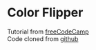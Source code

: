 # Color Flipper

Tutorial from [freeCodeCamp](https://www.youtube.com/watch?v=3PHXvlpOkf4&t=1140s)<br>
Code cloned from [github](https://github.com/john-smilga/javascript-basic-projects)
